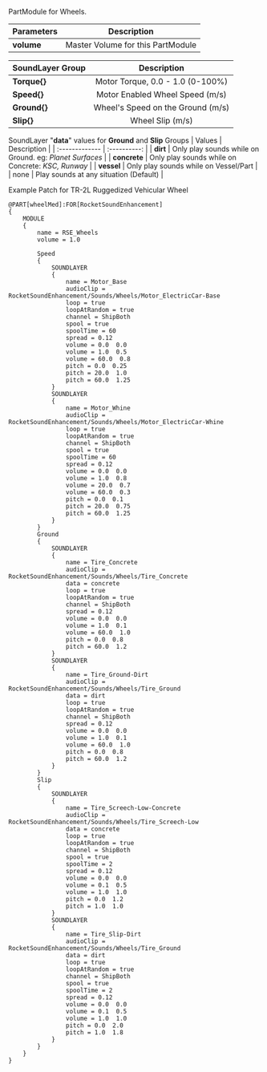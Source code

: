 PartModule for Wheels.

| Parameters | Description | 
| :------------- | :----------: |
| **volume** | Master Volume for this PartModule |

| SoundLayer Group | Description | 
| :------------- | :----------: |
| **Torque{}** | Motor Torque, 0.0 - 1.0 (0-100%) |
| **Speed{}** | Motor Enabled Wheel Speed (m/s) |
| **Ground{}** | Wheel's Speed on the Ground (m/s) |
| **Slip{}** | Wheel Slip (m/s) |

SoundLayer "**data**" values for **Ground** and **Slip** Groups
| Values | Description | 
| :------------- | :----------: |
| **dirt** | Only play sounds while on Ground. eg: *Planet Surfaces* |
| **concrete** | Only play sounds while on Concrete: *KSC, Runway* |
| **vessel** | Only play sounds while on Vessel/Part |
| none | Play sounds at any situation (Default) |

Example Patch for TR-2L Ruggedized Vehicular Wheel

	@PART[wheelMed]:FOR[RocketSoundEnhancement]
	{
		MODULE
		{
			name = RSE_Wheels
			volume = 1.0

			Speed
			{
				SOUNDLAYER
				{
					name = Motor_Base
					audioClip = RocketSoundEnhancement/Sounds/Wheels/Motor_ElectricCar-Base
					loop = true
					loopAtRandom = true
					channel = ShipBoth
					spool = true
					spoolTime = 60
					spread = 0.12
					volume = 0.0  0.0
					volume = 1.0  0.5
					volume = 60.0  0.8
					pitch = 0.0  0.25
					pitch = 20.0  1.0
					pitch = 60.0  1.25
				}
				SOUNDLAYER
				{
					name = Motor_Whine
					audioClip = RocketSoundEnhancement/Sounds/Wheels/Motor_ElectricCar-Whine
					loop = true
					loopAtRandom = true
					channel = ShipBoth
					spool = true
					spoolTime = 60
					spread = 0.12
					volume = 0.0  0.0
					volume = 1.0  0.8
					volume = 20.0  0.7
					volume = 60.0  0.3
					pitch = 0.0  0.1
					pitch = 20.0  0.75
					pitch = 60.0  1.25
				}
			}
			Ground
			{
				SOUNDLAYER
				{
					name = Tire_Concrete
					audioClip = RocketSoundEnhancement/Sounds/Wheels/Tire_Concrete
					data = concrete
					loop = true
					loopAtRandom = true
					channel = ShipBoth
					spread = 0.12
					volume = 0.0  0.0
					volume = 1.0  0.1
					volume = 60.0  1.0
					pitch = 0.0  0.8
					pitch = 60.0  1.2
				}
				SOUNDLAYER
				{
					name = Tire_Ground-Dirt
					audioClip = RocketSoundEnhancement/Sounds/Wheels/Tire_Ground
					data = dirt
					loop = true
					loopAtRandom = true
					channel = ShipBoth
					spread = 0.12
					volume = 0.0  0.0
					volume = 1.0  0.1
					volume = 60.0  1.0
					pitch = 0.0  0.8
					pitch = 60.0  1.2
				}
			}
			Slip
			{
				SOUNDLAYER
				{
					name = Tire_Screech-Low-Concrete
					audioClip = RocketSoundEnhancement/Sounds/Wheels/Tire_Screech-Low
					data = concrete
					loop = true
					loopAtRandom = true
					channel = ShipBoth
					spool = true
					spoolTime = 2
					spread = 0.12
					volume = 0.0  0.0
					volume = 0.1  0.5
					volume = 1.0  1.0
					pitch = 0.0  1.2
					pitch = 1.0  1.0
				}
				SOUNDLAYER
				{
					name = Tire_Slip-Dirt
					audioClip = RocketSoundEnhancement/Sounds/Wheels/Tire_Ground
					data = dirt
					loop = true
					loopAtRandom = true
					channel = ShipBoth
					spool = true
					spoolTime = 2
					spread = 0.12
					volume = 0.0  0.0
					volume = 0.1  0.5
					volume = 1.0  1.0
					pitch = 0.0  2.0
					pitch = 1.0  1.8
				}
			}
		}
	}